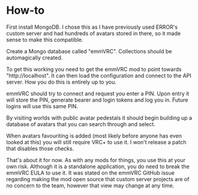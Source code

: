 # How-to

First install MongoDB. I chose this as I have previously used ERROR's custom server and had hundreds of avatars stored in there, so it made sense to make this compatible.

Create a Mongo database called "emmVRC". Collections should be automagically created.

To get this working you need to get the emmVRC mod to point towards "http://localhost". It can then load the configuration and connect to the API server. How you do this is entirely up to you.

emmVRC should try to connect and request you enter a PIN. Upon entry it will store the PIN, generate bearer and login tokens and log you in. Future logins will use this same PIN.

By visiting worlds with public avatar pedestals it should begin building up a database of avatars that you can search through and select.

When avatars favouriting is added (most likely before anyone has even looked at this) you will still require VRC+ to use it. I won't release a patch that disables those checks.

That's about it for now. As with any mods for things, you use this at your own risk. Although it is a standalone application, you do need to break the emmVRC EULA to use it. It was stated on the emmVRC GitHub issue regarding making the mod open source that custom server projects are of no concern to the team, however that view may change at any time.

